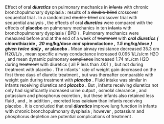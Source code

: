 Effect of oral ***diuretics*** on pulmonary mechanics in ~~infants~~ with chronic bronchopulmonary dysplasia : results of a ~~double-blind~~ crossover sequential trial . In a randomized ~~double-blind~~ crossover trial with sequential analysis , the effects of oral ***diuretics*** were compared with the effects of **placebo** on pulmonary mechanics in ten ~~infants~~ with bronchopulmonary dysplasia ( BPD ) . Pulmonary mechanics were measured before and at the end of a week of ~~treatment~~ with ***oral*** ***diuretics*** ***(*** **chlorothiazide** ***,*** ***20*** **mg/kg/dose** ***and*** **spironolactone** ***,*** ***1.5*** **mg/kg/dose** ***)*** ***given*** ***twice*** ***daily*** ***,*** ***or*** **placebo** ***.*** Mean airway resistance decreased 35.3 cm H2O/L/s , mean specific airway conductance increased 0.095 1/L/s/cm H2O , and mean dynamic pulmonary ~~compliance~~ increased 1.74 mL/cm H2O during ~~treatment~~ with diuretics ( all P less than .001 ) , but not during treatment with placebo . The infants ' rate of weight gain decreased on the first three days of diuretic treatment , but was thereafter comparable with weight gain during treatment with ***placebo*** ***.*** Fluid intake was similar in infants receiving diuretics and ***placebo*** ***.*** But , infants receiving diuretics not only had significantly increased urine output , osmolal clearance , and potassium and phosphorus excretion , but these infants also retained less fluid , and , in addition , excreted less ~~calcium~~ than infants receiving placebo . It is concluded that oral ***diuretics*** improve lung function in infants with chronic bronchopulmonary dysplasia ; however , potassium and phosphorus depletion are potential complications of treatment . 